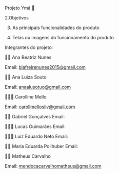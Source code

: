 Projeto Ymã 🌿 
   
2.Objetivos 

3. As principais funcionalidades do produto
   
5. Telas ou imagens do funcionamento do produto
   
Integrantes do projeto:

👩🏻 Ana Beatriz Nunes

Email: biafreirenunes2015@gmail.com 

👩🏻 Ana Luiza Souto

Email: anaalusotuo@gmail.com

👱🏻‍♀️ Carolline Mello

Email: carollmellosilv@gmail.com

🧑🏻 Gabriel Gonçalves
Email:

🧔🏻‍♂️ Lucas Guimarães 
Email:

👨🏽‍🦱 Luiz Eduardo Neto
Email:

👩🏻 Maria Eduarda Pollhuber
Email:

🧑🏻 Matheus Carvalho

Email: mendocacarvalhomatheus@gmail.com
   
